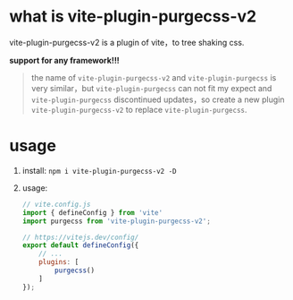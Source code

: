 # what is vite-plugin-purgecss-v2
vite-plugin-purgecss-v2 is a plugin of vite，to tree shaking css.

**support for any framework!!!**

> the name of `vite-plugin-purgecss-v2` and `vite-plugin-purgecss` is very similar，but `vite-plugin-purgecss` can not fit my expect and `vite-plugin-purgecss` discontinued updates，so create a new plugin `vite-plugin-purgecss-v2` to replace `vite-plugin-purgecss`.



# usage
1. install: `npm i vite-plugin-purgecss-v2 -D`

2. usage:
    ```js
    // vite.config.js
    import { defineConfig } from 'vite'
    import purgecss from 'vite-plugin-purgecss-v2';

    // https://vitejs.dev/config/
    export default defineConfig({
        // ...
        plugins: [
            purgecss()
        ]
    });
    ```
